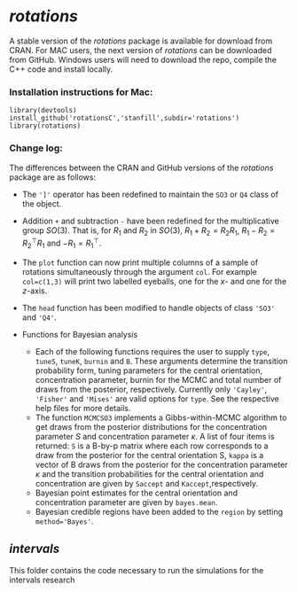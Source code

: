 *rotations*
========================================================
A stable version of the *rotations* package is available for download from CRAN.  For MAC users, the next version of *rotations* can be downloaded from GitHub.  Windows users will need to download the repo, compile the C++ code and install locally.

### Installation instructions for Mac: 
```
library(devtools)
install_github('rotationsC','stanfill',subdir='rotations')
library(rotations)
```

### Change log:
The differences between the CRAN and GitHub versions of the *rotations* package are as follows:

* The `']'` operator has been redefined to maintain the `SO3` or `Q4` class of the object.

* Addition `+` and subtraction `-` have been redefined for the multiplicative group $SO(3)$.  That is, for $R_1$ and $R_2$ in $SO(3)$, $R_1+R_2=R_2R_1$, $R_1-R_2=R_2^\top R_1$ and $-R_1=R_1^\top$.

* The `plot` function can now print multiple columns of a sample of rotations simultaneously through the argument `col`.  For example `col=c(1,3)` will print two labelled eyeballs, one for the $x$- and one for the $z$-axis.

* The `head` function has been modified to handle objects of class `'SO3'` and `'Q4'`.

* Functions for Bayesian analysis
  * Each of the following functions requires the user to supply `type`, `tuneS`, `tuneK`, `burnin` and `B`.  These arguments  determine the transition probability form, tuning parameters for the central orientation, concentration parameter, burnin for the MCMC and total number of draws from the posterior, respectively.  Currently only `'Cayley'`, `'Fisher'` and `'Mises'` are valid options for `type`.  See the respective help files for more details.
  * The function `MCMCSO3` implements a Gibbs-within-MCMC algorithm to get draws from the posterior distributions for the concentration parameter $S$ and concentration parameter $\kappa$.  A list of four items is returned: `S` is a B-by-p matrix where each row corresponds to a draw from the posterior for the central orientation S, `kappa` is a vector of B draws from the posterior for the concentration parameter $\kappa$ and the transition probabilities for the central orientation and concentration are given by `Saccept` and `Kaccept`,respectively.
  * Bayesian point estimates for the central orientation and concentration parameter are given by `bayes.mean`.
  * Bayesian credible regions have been added to the `region` by setting `method='Bayes'`.  

*intervals*
--------------------------------------------------------
This folder contains the code necessary to run the simulations for the intervals research

